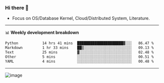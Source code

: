 ### Hi there 👋
<!-- * Daily Meditation via Leetcode/Competitive-Programming. -->
* Focus on OS/Database Kernel, Cloud/Distributed System, Literature.

-------

📊 **Weekly development breakdown**
<!--START_SECTION:waka-->

```txt
Python           14 hrs 41 mins  █████████████████████▓░░░   86.47 %
Markdown         1 hr 33 mins    ██▒░░░░░░░░░░░░░░░░░░░░░░   09.13 %
Text             25 mins         ▓░░░░░░░░░░░░░░░░░░░░░░░░   02.48 %
Other            5 mins          ░░░░░░░░░░░░░░░░░░░░░░░░░   00.51 %
YAML             4 mins          ░░░░░░░░░░░░░░░░░░░░░░░░░   00.48 %
```

<!--END_SECTION:waka-->

-------

<!-- [![Leetcode Stats](https://leetcard.jacoblin.cool/hzhang413?font=Fira+Mono)](https://leetcode.com/fxrc) -->
![image](./cyberpunk-ghost-in-the-shell.gif)
<!--![image](./gis-archive.png)-->
